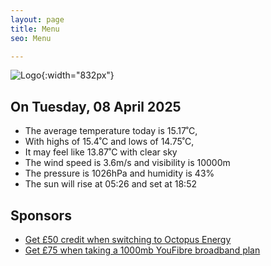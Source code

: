 ```yaml
---
layout: page
title: Menu
seo: Menu

---
```


![Logo](/images/logo.jpg){:width="832px"}

<!-- weather_marker starts -->
## On Tuesday, 08 April 2025

- The average temperature today is 15.17˚C,
- With highs of 15.4˚C and lows of 14.75˚C,
- It may feel like 13.87˚C with clear sky
- The wind speed is 3.6m/s and visibility is 10000m
- The pressure is 1026hPa and humidity is 43%
- The sun will rise at 05:26 and set at 18:52

<!-- weather_marker ends -->

## Sponsors

- [Get £50 credit when switching to Octopus Energy](https://bit.ly/3oD1nnS)
- [Get £75 when taking a 1000mb YouFibre broadband plan](https://aklam.io/91zWhU?)



